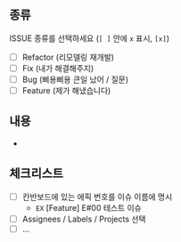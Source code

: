 ## 종류

ISSUE 종류를 선택하세요 (`[ ]` 안에 `x` 표시, `[x]`)

- [ ] Refactor (리모델링 재개발)
- [ ] Fix (내가 해결해주지)
- [ ] Bug (삐용삐용 큰일 났어 / 질문)
- [ ] Feature (제가 해냈습니다)

## 내용

-

## 체크리스트

- [ ] 칸반보드에 있는 에픽 번호를 이슈 이름에 명시
  - `EX` [Feature] E#00 테스트 이슈
- [ ] Assignees / Labels / Projects 선택
- [ ] ...
